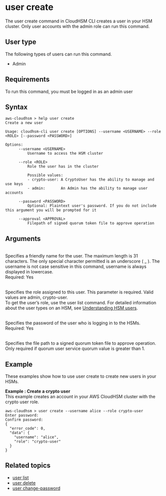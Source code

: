# user create<a name="cloudhsm_cli-user-create"></a>

The user create command in CloudHSM CLI creates a user in your HSM cluster\. Only user accounts with the admin role can run this command\.

## User type<a name="user-create-userType"></a>

The following types of users can run this command\.
+ Admin

## Requirements<a name="user-create-requirements"></a>

To run this command, you must be logged in as an admin user

## Syntax<a name="user-create-syntax"></a>

```
aws-cloudhsm > help user create
Create a new user

Usage: cloudhsm-cli user create [OPTIONS] --username <USERNAME> --role <ROLE> [--password <PASSWORD>]

Options:
      --username <USERNAME>
          Username to access the HSM cluster

      --role <ROLE>
          Role the user has in the cluster

          Possible values:
          - crypto-user: A CryptoUser has the ability to manage and use keys
          - admin:       An Admin has the ability to manage user accounts

      --password <PASSWORD>
          Optional: Plaintext user's password. If you do not include this argument you will be prompted for it

      --approval <APPROVAL>
          Filepath of signed quorum token file to approve operation
```

## Arguments<a name="user-create-arguments"></a>

***<USERNAME>***  
Specifies a friendly name for the user\. The maximum length is 31 characters\. The only special character permitted is an underscore \( \_ \)\. The username is not case sensitive in this command, username is always displayed in lowercase\.  
Required: Yes

***<ROLE>***  
Specifies the role assigned to this user\. This parameter is required\. Valid values are admin, crypto\-user\.  
To get the user’s role, use the user list command\. For detailed information about the user types on an HSM, see [Understanding HSM users](manage-hsm-users.md)\.

***<PASSWORD>***  
Specifies the password of the user who is logging in to the HSMs\.  
Required: Yes

***<APPROVAL>***  
Specifies the file path to a signed quorum token file to approve operation\. Only required if quorum user service quorum value is greater than 1\.

## Example<a name="user-create-examples"></a>

These examples show how to use user create to create new users in your HSMs\.

**Example : Create a crypto user**  
This example creates an account in your AWS CloudHSM cluster with the crypto user role\.  

```
aws-cloudhsm > user create --username alice --role crypto-user
Enter password:
Confirm password:
{
  "error_code": 0,
  "data": {
    "username": "alice",
    "role": "crypto-user"
  }
}
```

## Related topics<a name="user-create-seealso"></a>
+ [user list](cloudhsm_cli-user-list.md)
+ [user delete](cloudhsm_cli-user-delete.md)
+ [user change\-password](cloudhsm_cli-user-change-password.md)